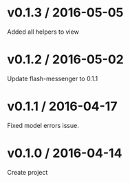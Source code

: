 # v0.1.3 / 2016-05-05

Added all helpers to view

# v0.1.2 / 2016-05-02

Update flash-messenger to 0.1.1

# v0.1.1 / 2016-04-17

Fixed model errors issue.

# v0.1.0 / 2016-04-14

Create project
